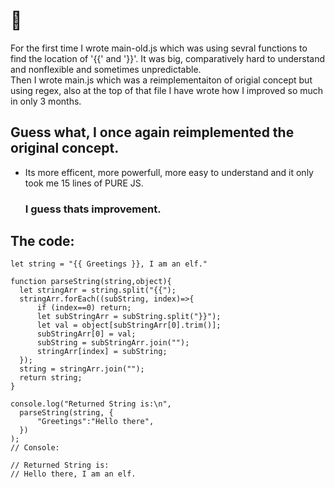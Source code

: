 # 🚀

For the first time I wrote main-old.js which was using sevral functions to find the location of '{{' and '}}'. It was big, comparatively hard to understand and nonflexible and sometimes unpredictable. <br/>
Then I wrote main.js which was a reimplementaiton of origial concept but using regex, also at the top of that file I have wrote how I improved so much in only 3 months. 
## Guess what, I once again reimplemented the original concept. 
- Its more efficent, more powerfull, more easy to understand and it only took me 15 lines of PURE JS.
  ### I guess thats improvement.

## The code: 

  ```JS
  let string = "{{ Greetings }}, I am an elf."

function parseString(string,object){
    let stringArr = string.split("{{");
    stringArr.forEach((subString, index)=>{
        if (index==0) return;
        let subStringArr = subString.split("}}");
        let val = object[subStringArr[0].trim()];
        subStringArr[0] = val;
        subString = subStringArr.join("");
        stringArr[index] = subString;
    });
    string = stringArr.join("");
    return string;
}

console.log("Returned String is:\n", 
    parseString(string, {
        "Greetings":"Hello there",
    })
);
// Console:

// Returned String is:
// Hello there, I am an elf.
  ```
